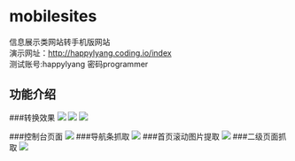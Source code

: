 # mobilesites
信息展示类网站转手机版网站  
演示网址：http://happylyang.coding.io/index  
测试账号:happylyang 密码programmer

## 功能介绍  
###转换效果
![](http://7fvjcc.com1.z0.glb.clouddn.com/2.jpg)
![](http://7fvjcc.com1.z0.glb.clouddn.com/3.jpg)
![](http://7fvjcc.com1.z0.glb.clouddn.com/4.jpg)

###控制台页面
![](http://7fvjcc.com1.z0.glb.clouddn.com/1.jpg)
###导航条抓取
![](http://7fvjcc.com1.z0.glb.clouddn.com/5.jpg)
###首页滚动图片提取
![](http://7fvjcc.com1.z0.glb.clouddn.com/6.jpg)
###二级页面抓取
![](http://7fvjcc.com1.z0.glb.clouddn.com/7.jpg)

